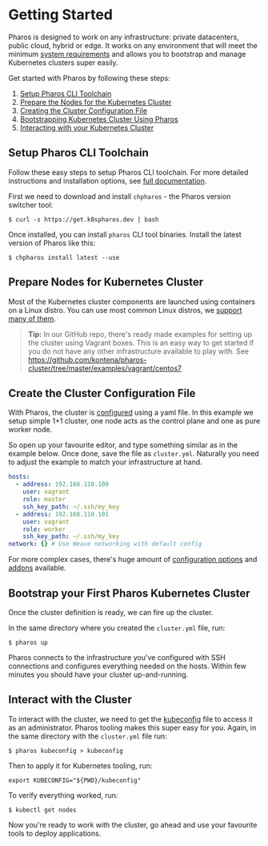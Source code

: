 # Getting Started

Pharos is designed to work on any infrastructure: private datacenters, public cloud, hybrid or edge. It works on any environment that will meet the minimum [system requirements](requirements.md) and allows you to bootstrap and manage Kubernetes clusters super easily.

Get started with Pharos by following these steps:

1. [Setup Pharos CLI Toolchain](#setup-kontena-pharos-cli-toolchain)
2. [Prepare the Nodes for the Kubernetes Cluster](#prepare-nodes-for-kubernetes-cluster)
3. [Creating the Cluster Configuration File](#create-the-cluster-configuration-file)
4. [Bootstrapping Kubernetes Cluster Using Pharos](#bootstrap-your-first-pharos-kubernetes-cluster)
5. [Interacting with your Kubernetes Cluster](#interact-with-the-cluster)


## Setup Pharos CLI Toolchain

Follow these easy steps to setup Pharos CLI toolchain. For more detailed instructions and installation options, see [full documentation](install-toolchain.md).

First we need to download and install `chpharos` - the Pharos version switcher tool:

```
$ curl -s https://get.k8spharos.dev | bash
```

Once installed, you can install `pharos` CLI tool binaries. Install the latest version of Pharos like this:

```
$ chpharos install latest --use
```

## Prepare Nodes for Kubernetes Cluster

Most of the Kubernetes cluster components are launched using containers on a Linux distro. You can use most common Linux distros, we [support many of them](requirements.md).

> **Tip:** In our GitHub repo, there's ready made examples for setting up the cluster using Vagrant boxes. This is an easy way to get started if you do not have any other infrastructure available to play with. See https://github.com/kontena/pharos-cluster/tree/master/examples/vagrant/centos7

## Create the Cluster Configuration File

With Pharos, the cluster is [configured](configuration/README.md) using a yaml file. In this example we setup simple 1+1 cluster, one node acts as the control plane and one as pure worker node.

So open up your favourite editor, and type something similar as in the example below. Once done, save the file as `cluster.yml`. Naturally you need to adjust the example to match your infrastructure at hand.

```yaml
hosts:
  - address: 192.168.110.100
    user: vagrant
    role: master
    ssh_key_path: ~/.ssh/my_key
  - address: 192.168.110.101
    user: vagrant
    role: worker
    ssh_key_path: ~/.ssh/my_key
network: {} # Use Weave networking with default config
```

For more complex cases, there's huge amount of [configuration options](configuration.md) and [addons](addons/) available.

## Bootstrap your First Pharos Kubernetes Cluster

Once the cluster definition is ready, we can fire up the cluster.

In the same directory where you created the `cluster.yml` file, run:
```
$ pharos up
```

Pharos connects to the infrastructure you've configured with SSH connections and configures everything needed on the hosts. Within few minutes you should have your cluster up-and-running.

## Interact with the Cluster

To interact with the cluster, we need to get the [kubeconfig](https://kubernetes.io/docs/concepts/configuration/organize-cluster-access-kubeconfig/) file to access it as an administrator. Pharos tooling makes this super easy for you. Again, in the same directory with the `cluster.yml` file run:
```
$ pharos kubeconfig > kubeconfig
```

Then to apply it for Kubernetes tooling, run:
```
export KUBECONFIG="${PWD}/kubeconfig"
```

To verify everything worked, run:
```
$ kubectl get nodes
```


Now you're ready to work with the cluster, go ahead and use your favourite tools to deploy applications.

